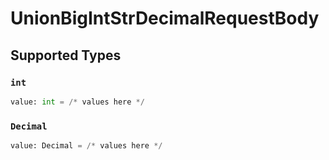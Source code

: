 # UnionBigIntStrDecimalRequestBody


## Supported Types

### `int`

```python
value: int = /* values here */
```

### `Decimal`

```python
value: Decimal = /* values here */
```

